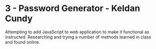 # 3 - Password Generator - Keldan Cundy

Attempting to add JavaScript to web application to make it functional as instructed. Researching and trying a number of methods learned in class and found online.

